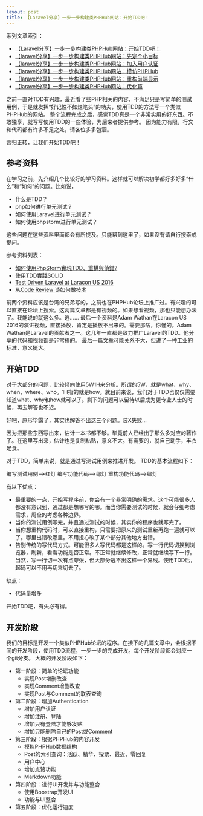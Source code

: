 ```yaml
---
layout: post
title: 【Laravel分享】一步一步构建类PHPHub网站：开始TDD吧！
---
```


系列文章索引：

* [【Laravel分享】一步一步构建类PHPHub网站：开始TDD吧！]()
* [【laravel分享】一步一步构建类PHPHub网站：先定个小目标]()
* [【laravel分享】一步一步构建类PHPHub网站：加入用户认证]()
* [【laravel分享】一步一步构建类PHPHub网站：模仿PHPHub]()
* [【laravel分享】一步一步构建类PHPHub网站：重构前端显示]()
* [【laravel分享】一步一步构建类PHPHub网站：优化篇]()

之前一直对TDD有兴趣，最近看了些PHP相关的内容，不满足只是写简单的测试用例，于是就发挥“好记性不如烂笔头”的功夫，使用TDD的方法写一个类似PHPHub的网站。
整个流程完成之后，感觉TDD真是一个非常实用的好东西。不敢独享，就写写使用TDD的一些体验，为后来者提供参考。
因为能力有限，行文和代码都有许多不足之处，请各位多多包涵。

言归正转，让我们开始TDD吧！

## 参考资料

在学习之前，先介绍几个比较好的学习资料。这样就可以解决初学都好多好多“什么”和“如何”的问题。比如说，
* 什么是TDD？
* php如何进行单元测试？
* 如何使用Laravel进行单元测试？
* 如何使用phpstorm进行单元测试？

这些问题在这些资料里面都会有所提及。只能帮到这里了，如果没有请自行搜索或提问。

参考资料列表：

* [如何使用PhpStorm實現TDD、重構與偵錯?](http://oomusou.io/phpstorm/phpstorm-tdd-refactor)
* [使用TDD實踐SOLID](http://oomusou.io/tdd/tdd-solid/)
* [Test Driven Laravel at Laracon US 2016](https://adamwathan.me/2016/08/11/test-driven-laravel/)
* [从Code Review 谈如何做技术](http://coolshell.cn/articles/11432.html)

前两个资料应该是台湾的兄弟写的，之前也在PHPHub论坛上推广过。有兴趣的可以直接在论坛上搜索。这两篇文章都是有视频的。如果想看视频，那也只能想办法了。我能说的就这么多。逃……
最后一个资料是Adam Wathan在Laracon US 2016的演讲视频，直接播放，肯定是播放不出来的。需要那啥，你懂的。Adam Wathan是Laravel的贡献者之一。这几年一直都是致力推广Laravel的TDD。他分享的代码和视频都是非常棒的。
最后一篇文章可能关系不大，但讲了一种工业的标准，意义挺大。

## 开始TDD

对于大部分的问题，比较倾向使用5W1H来分析。所谓的5W，就是what、why、when、where、who。1H指的就是how。就目前来说，我们对于TDD也仅仅需要知道what、why和how就可以了。剩下的问题可以留待以后成为更专业人士的时候，再去解答也不迟。

好吧，原形毕露了，其实也解答不出这三个问题。装X失败...

因为把那些东西写出来，估计一本书都不够。毕竟前人已经出了那么多对应的著作了。在这里写出来，估计也是复制粘贴，意义不大。有需要的，就自己动手，丰衣足食。

对于TDD，简单来说，就是通过写测试用例来推进开发。
TDD的基本流程如下：

编写测试用例-->红灯
编写功能代码-->绿灯
重构功能代码-->绿灯

有以下优点：

* 最重要的一点，开始写程序前，你会有一个非常明确的需求。这个可能很多人都没有意识到，通过都是想哪写的哪。而当你需要测试的时候，就会仔细考虑需求，周全的考虑各种边界。
* 当你的测试用例写完，并且通过测试的时候，其实你的程序也就写完了。
* 当你想重构代码时，可以直接重构，只需要把原来的测试重新再跑一遍就可以了。哪里出错改哪里。不用担心改了某个部分其他地方出错。
* 告别传统的写代码方式。可能很多人写代码都是这样的。写一行代码切换到浏览器，刷新，看看功能是否正常。不正常就继续修改，正常就继续写下一行。当然，写一行切一次有点夸张，但大部分逃不出这样一个界线。使用TDD后，起码可以不用再切来切去了。

缺点：

* 代码量增多

开始TDD吧，有失必有得。

## 开发阶段

我们的目标是开发一个类似PHPHub论坛的程序。在接下的几篇文章中，会根据不同的开发阶段，使用TDD流程，一步一步的完成开发。每个开发阶段都会对应一个git分支。
大概的开发阶段如下：

* 第一阶段：简单的论坛功能
    - 实现Post增删改查
    - 实现Comment增删改查
    - 实现Post与Comment的联表查询
* 第二阶段：增加Authentication
    - 增加用户认证
    - 增加注册、登陆
    - 增加只有登陆才能够发贴
    - 增加只能删除自己的Post或Comment
* 第三阶段：根据PHPHub的内容开发
    - 模拟PHPHub数据结构
    - Post的索引查询：活跃、精华、投票、最近、零回复
    - 用户中心
    - 增加点赞功能
    - Markdown功能
* 第四阶段：进行UI开发并与功能整合
    - 使用Boostrap开发UI
    - 功能与UI整合
* 第五阶段：优化运行速度